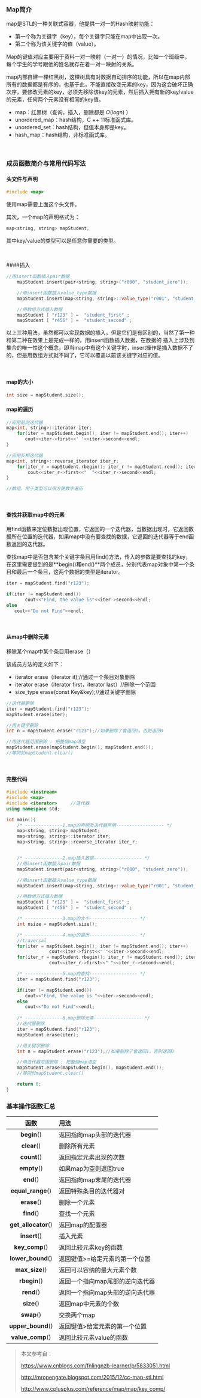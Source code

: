 ### Map简介

map是STL的一种关联式容器，他提供一对一的Hash映射功能：

* 第一个称为关键字（key），每个关键字只能在map中出现一次。
* 第二个称为该关键字的值（value）。

Map的键值对应主要用于资料一对一映射（一对一）的情况，比如一个班级中，每个学生的学号跟他的姓名就存在着一对一映射的关系。

map内部自建一棵红黑树，这棵树具有对数据自动排序的功能，所以在map内部所有的数据都是有序的，也基于此，不能直接改变元素的key，因为这会破坏正确次序，要修改元素的key，必须先移除该key的元素，然后插入拥有新的key/value的元素，任何两个元素没有相同的key值。

- map：红黑树（查询，插入，删除都是 $O(logn)$ ）
- unordered_map：hash结构，C ++ 11标准函式库。
- unordered_set：hash结构，但值本身即是key。
- hash_map：hash结构，非标准函式库。


​          


### 成员函数简介与常用代码写法

#### 头文件与声明

```c++
#include <map>
```

使用map需要上面这个头文件。

其次，一个map的声明格式为：

```C++
map<string, string> mapStudent;
```

其中key/value的类型可以是任意你需要的类型。

​       

####插入

```c++
//用insert函数插入pair数据
    mapStudent.insert(pair<string, string>("r000", "student_zero"));

    //用insert函数插入value_type数据
    mapStudent.insert(map<string, string>::value_type("r001", "student_one"));

    //用数组方式插入数据
    mapStudent [ "r123" ] =  "student_first" ;
    mapStudent [ "r456" ] =  "student_second" ;
```

以上三种用法，虽然都可以实现数据的插入，但是它们是有区别的，当然了第一种和第二种在效果上是完成一样的，用insert函数插入数据，在数据的 插入上涉及到集合的唯一性这个概念，即当map中有这个关键字时，insert操作是插入数据不了的，但是用数组方式就不同了，它可以覆盖以前该关键字对应的值。

​            

#### map的大小

```c++
int size = mapStudent.size();
```



#### map的遍历

```c++
//应用前向迭代器
map<int, string>::iterator iter;
    for(iter = mapStudent.begin(); iter != mapStudent.end(); iter++)
       cout<<iter->first<<' '<<iter->second<<endl;  
}  

//应用反相迭代器
map<int, string>::reverse_iterator iter_r;  
    for(iter_r = mapStudent.rbegin(); iter_r != mapStudent.rend(); iter_r++)
        cout<<iter_r->first<<"  "<<iter_r->second<<endl;  
}  

//数组，用于类型可以很方便数字遍历
```

​          

#### 查找并获取map中的元素

用find函数来定位数据出现位置，它返回的一个迭代器，当数据出现时，它返回数据所在位置的迭代器，如果map中没有要查找的数据，它返回的迭代器等于end函数返回的迭代器。

查找map中是否包含某个关键字条目用find()方法，传入的参数是要查找的key，在这里需要提到的是**begin()**和**end()**两个成员，分别代表map对象中第一个条目和最后一个条目，这两个数据的类型是iterator。

```c++
iter = mapStudent.find("r123");

if(iter != mapStudent.end())
       cout<<"Find, the value is"<<iter->second<<endl;
else
   cout<<"Do not Find"<<endl;
```

​          

#### 从map中删除元素

移除某个map中某个条目用erase（）

该成员方法的定义如下：

* iterator erase（iterator it);//通过一个条目对象删除
* iterator erase（iterator first，iterator last）//删除一个范围
* size_type erase(const Key&key);//通过关键字删除

```c++
//迭代器删除
iter = mapStudent.find("r123");
mapStudent.erase(iter);

//用关键字删除
int n = mapStudent.erase("r123");//如果删除了會返回1，否則返回0

//用迭代器范围删除 : 把整個map清空
mapStudent.erase(mapStudent.begin(), mapStudent.end());
//等同於mapStudent.clear()
```

​          

#### 完整代码

```c++
#include <iostream>
#include <map>
#include <iterator>		//迭代器
using namespace std;

int main(){
    /* --------------1.map的声明及迭代器声明------------------ */
    map<string, string> mapStudent;
    map<string, string>::iterator iter;
    map<string, string>::reverse_iterator iter_r;


    /* --------------2.map插入数据------------------ */
    //用insert函数插入pair数据
    mapStudent.insert(pair<string, string>("r000", "student_zero"));

    //用insert函数插入value_type数据
    mapStudent.insert(map<string, string>::value_type("r001", "student_one"));

    //用数组方式插入数据
    mapStudent [ "r123" ] =  "student_first" ;
    mapStudent [ "r456" ] =  "student_second" ;

    /* --------------3.map的大小------------------ */
    int nsize = mapStudent.size();

    /* --------------4.map的遍历------------------ */
    //traversal
    for(iter = mapStudent.begin(); iter != mapStudent.end(); iter++)
                cout<<iter->first<<" "<<iter->second<<endl;
    for(iter_r = mapStudent.rbegin(); iter_r != mapStudent.rend(); iter_r++)
                cout<<iter_r->first<<" "<<iter_r->second<<endl;

    /* --------------5.map的查找------------------ */
    iter = mapStudent.find("r123");

    if(iter != mapStudent.end())
       cout<<"Find, the value is "<<iter->second<<endl;
    else
       cout<<"Do not Find"<<endl;
    
    /* --------------6.map删除元素------------------ */
    //迭代器删除
    iter = mapStudent.find("r123");
    mapStudent.erase(iter);

    //用关键字删除
    int n = mapStudent.erase("r123");//如果删除了會返回1，否則返回0

    //用迭代器范围删除 : 把整個map清空
    mapStudent.erase(mapStudent.begin(), mapStudent.end());
    //等同於mapStudent.clear()

    return 0;
}
```



### 基本操作函数汇总

|         函数          | 用法                |
| :-----------------: | :---------------- |
|     **begin**()     | 返回指向map头部的迭代器     |
|     **clear**()     | 删除所有元素            |
|     **count**()     | 返回指定元素出现的次数       |
|     **empty**()     | 如果map为空则返回true    |
|      **end**()      | 返回指向map末尾的迭代器     |
|  **equal_range**()  | 返回特殊条目的迭代器对       |
|     **erase**()     | 删除一个元素            |
|     **find**()      | 查找一个元素            |
| **get_allocator**() | 返回map的配置器         |
|    **insert**()     | 插入元素              |
|   **key_comp**()    | 返回比较元素key的函数      |
|  **lower_bound**()  | 返回键值>=给定元素的第一个位置  |
|   **max_size**()    | 返回可以容纳的最大元素个数     |
|    **rbegin**()     | 返回一个指向map尾部的逆向迭代器 |
|     **rend**()      | 返回一个指向map头部的逆向迭代器 |
|     **size**()      | 返回map中元素的个数       |
|     **swap**()      | 交换两个map           |
|  **upper_bound**()  | 返回键值>给定元素的第一个位置   |
|  **value_comp**()   | 返回比较元素value的函数    |



> 本文参考自：
>
> https://www.cnblogs.com/fnlingnzb-learner/p/5833051.html
>
> http://mropengate.blogspot.com/2015/12/cc-map-stl.html
>
> http://www.cplusplus.com/reference/map/map/key_comp/



